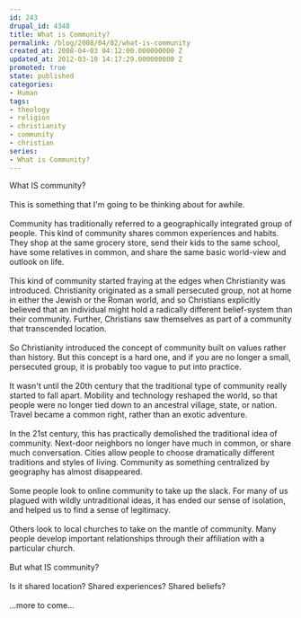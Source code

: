 ```yaml
---
id: 243
drupal_id: 4348
title: What is Community?
permalink: /blog/2008/04/02/what-is-community
created_at: 2008-04-03 04:12:00.000000000 Z
updated_at: 2012-03-10 14:17:29.000000000 Z
promoted: true
state: published
categories:
- Human
tags:
- theology
- religion
- christianity
- community
- christian
series:
- What is Community?
---
```

What IS community?<br /><br />This is something that I'm going to be thinking about for awhile.<br /><br />Community has traditionally referred to a geographically integrated group of people. This kind of community shares common experiences and habits. They shop at the same grocery store, send their kids to the same school, have some relatives in common, and share the same basic world-view and outlook on life.<br /><br />This kind of community started fraying at the edges when Christianity was introduced. Christianity originated as a small persecuted group, not at home in either the Jewish or the Roman world, and so Christians explicitly believed that an individual might hold a radically different belief-system than their community. Further, Christians saw themselves as part of a community that transcended location.<br /><br />So Christianity introduced the concept of community built on values rather than history. But this concept is a hard one, and if you are no longer a small, persecuted group, it is probably too vague to put into practice.<br /><br />It wasn't until the 20th century that the traditional type of community really started to fall apart. Mobility and technology reshaped the world, so that people were no longer tied down to an ancestral village, state, or nation. Travel became a common right, rather than an exotic adventure.<br /><br />In the 21st century, this has practically demolished the traditional idea of community. Next-door neighbors no longer have much in common, or share much conversation. Cities allow people to choose dramatically different traditions and styles of living. Community as something centralized by geography has almost disappeared.<br /><br />Some people look to online community to take up the slack. For many of us plagued with wildly untraditional ideas, it has ended our sense of isolation, and helped us to find a sense of legitimacy.<br /><br />Others look to local churches to take on the mantle of community. Many people develop important relationships through their affiliation with a particular church.<br /><br />But what IS community?<br /><br />Is it shared location? Shared experiences? Shared beliefs?<br /><br />...more to come...
